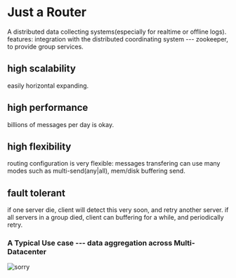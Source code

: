 # Just a Router #

A distributed data collecting systems(especially for realtime or offline logs).
features:
integration with the distributed coordinating system --- zookeeper, to provide group services.

## high scalability ##
easily horizontal expanding.<br />
## high performance ##
billions of messages per day is okay.<br />
## high flexibility ##
routing configuration is very flexible: messages transfering can use many modes such as multi-send(any|all), mem/disk buffering send.
## fault tolerant ##
if one server die, client will detect this very soon, and retry another server. if all servers in a group died, client can buffering for a while, and periodically retry.


<h3>A Typical Use case --- data aggregation across Multi-Datacenter</h3>
<img src='http://xppublic.googlegroups.com/web/cloudscribe-case1.jpg' alt='sorry' />